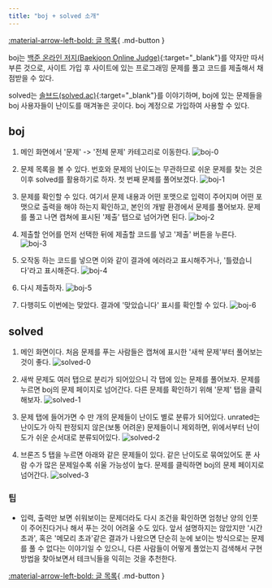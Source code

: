 ```yaml
---
title: "boj + solved 소개"
---
```


[:material-arrow-left-bold: 글 목록](../index.md){ .md-button }

boj는 [백준 온라인 저지(Baekjoon Online Judge)](https://www.acmicpc.net/){:target="\_blank"}를 약자만 따서 부른 것으로, 사이트 가입 후 사이트에 있는 프로그래밍 문제를 풀고 코드를 제출해서 채점받을 수 있다.

solved는 [솔브드(solved.ac)](https://solved.ac/){:target="\_blank"}를 이야기하며, boj에 있는 문제들을 boj 사용자들이 난이도를 매겨놓은 곳이다. boj 계정으로 가입하여 사용할 수 있다.

## boj

1. 메인 화면에서 '문제' -> '전체 문제' 카테고리로 이동한다.
![boj-0](../../../../../assets/tools-and-tales/data-structures-and-algorithms/basics/boj/boj-0.png)  

2. 문제 목록을 볼 수 있다. 번호와 문제의 난이도는 무관하므로 쉬운 문제를 찾는 것은 이후 solved를 활용하기로 하자. 첫 번째 문제를 풀어보겠다.
![boj-1](../../../../../assets/tools-and-tales/data-structures-and-algorithms/basics/boj/boj-1.png)  

3. 문제를 확인할 수 있다. 여기서 문제 내용과 어떤 포맷으로 입력이 주어지며 어떤 포맷으로 출력을 해야 하는지 확인하고, 본인의 개발 환경에서 문제를 풀어보자. 문제를 풀고 나면 캡쳐에 표시된 '제출' 탭으로 넘어가면 된다.
![boj-2](../../../../../assets/tools-and-tales/data-structures-and-algorithms/basics/boj/boj-2.png)  

4. 제출할 언어를 먼저 선택한 뒤에 제출할 코드를 넣고 '제출' 버튼을 누른다.
![boj-3](../../../../../assets/tools-and-tales/data-structures-and-algorithms/basics/boj/boj-3.png)  

5. 오작동 하는 코드를 넣으면 이와 같이 결과에 에러라고 표시해주거나, '틀렸습니다'라고 표시해준다.
![boj-4](../../../../../assets/tools-and-tales/data-structures-and-algorithms/basics/boj/boj-4.png)  

6. 다시 제출하자.
![boj-5](../../../../../assets/tools-and-tales/data-structures-and-algorithms/basics/boj/boj-5.png)  

7. 다행히도 이번에는 맞았다. 결과에 '맞았습니다' 표시를 확인할 수 있다.
![boj-6](../../../../../assets/tools-and-tales/data-structures-and-algorithms/basics/boj/boj-6.png)  

## solved

1. 메인 화면이다. 처음 문제를 푸는 사람들은 캡쳐에 표시한 '새싹 문제'부터 풀어보는 것이 좋다.
![solved-0](../../../../../assets/tools-and-tales/data-structures-and-algorithms/basics/solved/solved-0.png)  

2. 새싹 문제도 여러 탭으로 분리가 되어있으니 각 탭에 있는 문제를 풀어보자. 문제를 누르면 boj의 문제 페이지로 넘어간다. 다른 문제를 확인하기 위해 '문제' 탭을 클릭해보자.
![solved-1](../../../../../assets/tools-and-tales/data-structures-and-algorithms/basics/solved/solved-1.png)  

3. 문제 탭에 들어가면 수 만 개의 문제들이 난이도 별로 분류가 되어있다. unrated는 난이도가 아직 판정되지 않은(보통 어려운) 문제들이니 제외하면, 위에서부터 난이도가 쉬운 순서대로 분류되어있다.
![solved-2](../../../../../assets/tools-and-tales/data-structures-and-algorithms/basics/solved/solved-2.png)  

4. 브론즈 5 탭을 누르면 아래와 같은 문제들이 있다. 같은 난이도로 묶여있어도 푼 사람 수가 많은 문제일수록 쉬울 가능성이 높다. 문제를 클릭하면 boj의 문제 페이지로 넘어간다.
![solved-3](../../../../../assets/tools-and-tales/data-structures-and-algorithms/basics/solved/solved-3.png)  

### 팁

- 입력, 출력만 보면 쉬워보이는 문제더라도 다시 조건을 확인하면 엄청난 양의 인풋이 주어진다거나 해서 푸는 것이 어려울 수도 있다. 앞서 설명하지는 않았지만 '시간 초과', 혹은 '메모리 초과'같은 결과가 나왔으면 단순히 눈에 보이는 방식으로는 문제를 풀 수 없다는 이야기일 수 있으니, 다른 사람들이 어떻게 풀었는지 검색해서 구현 방법을 찾아보면서 테크닉들을 익히는 것을 추천한다.

[:material-arrow-left-bold: 글 목록](../index.md){ .md-button }
